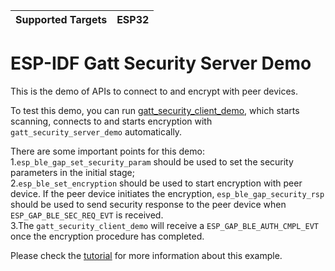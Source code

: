 | Supported Targets | ESP32 |
| ----------------- | ----- |

ESP-IDF Gatt Security Server Demo
========================

This is the demo of APIs to connect to and encrypt with peer devices.

To test this demo, you can run [gatt_security_client_demo](../gatt_security_client), which starts scanning, connects to and starts encryption with `gatt_security_server_demo` automatically.

There are some important points for this demo:  
1.`esp_ble_gap_set_security_param` should be used to set the security parameters in the initial stage;  
2.`esp_ble_set_encryption` should be used to start encryption with peer device. If the peer device initiates the encryption, `esp_ble_gap_security_rsp` should be used to send security response to the peer device when `ESP_GAP_BLE_SEC_REQ_EVT` is received.  
3.The `gatt_security_client_demo` will receive a `ESP_GAP_BLE_AUTH_CMPL_EVT` once the encryption procedure has completed.  

Please check the [tutorial](tutorial/Gatt_Security_Server_Example_Walkthrough.md) for more information about this example.


